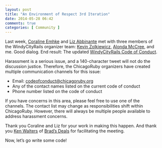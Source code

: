 ```yaml
---
layout: post
title: "An Environment of Respect 3rd Iteration"
date: 2014-05-28 06:42
comments: true
categories: [ Community ]
---
```

Last week, [Coraline Emhke](https://twitter.com/bantik) and [Liz Abbinante](https://twitter.com/feministy) met with three members of the WindyCityRails organizer team: [Kevin Zolkiewicz](https://twitter.com/zolk), [Alonda McCree](https://twitter.com/themccreefiles), and me. Good dialog. End result: The updated [WindyCityRails Code of Conduct](http://www.windycityrails.org/code-of-conduct/).
<!--more-->
Harassment is a serious issue, and a 140-character tweet will not do the discussion justice. Therefore, the ChicagoRuby organizers have created multiple communication channels for this issue:


* Email: codeofconduct@chicagoruby.org
* Any of the contact names listed on the current code of conduct
* Phone number listed on the code of conduct

If you have concerns in this area, please feel free to use one of the channels. The contact list may change as responsibilities shift within ChicagoRuby. However, there will always be multiple people available to address harassment concerns.

Thank you Coraline and Liz for your work in making this happen. And thank you [Ken Walters](https://twitter.com/lostghost) of [Brad’s Deals](http://twitter.com/bradsdeals) for facilitating the meeting.

Now, let’s go write some code!

